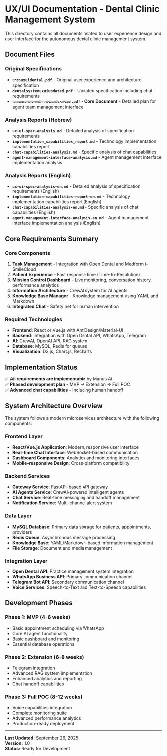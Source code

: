 # UX/UI Documentation - Dental Clinic Management System

This directory contains all documents related to user experience design and user interface for the autonomous dental clinic management system.

## Document Files

### Original Specifications
- **`מפרטuxuidental.pdf`** - Original user experience and architecture specification
- **`dentalsystemuxuiupdated.pdf`** - Updated specification including chat requirements
- **`תוכניתאבלממשקניהולצוותסוכניםאוטונומי.pdf`** - **Core Document** - Detailed plan for agent team management interface

### Analysis Reports (Hebrew)
- **`ux-ui-spec-analysis.md`** - Detailed analysis of specification requirements
- **`implementation_capabilities_report.md`** - Technology implementation capabilities report
- **`chat-capabilities-analysis.md`** - Specific analysis of chat capabilities
- **`agent-management-interface-analysis.md`** - Agent management interface implementation analysis

### Analysis Reports (English)
- **`ux-ui-spec-analysis-en.md`** - Detailed analysis of specification requirements (English)
- **`implementation-capabilities-report-en.md`** - Technology implementation capabilities report (English)
- **`chat-capabilities-analysis-en.md`** - Specific analysis of chat capabilities (English)
- **`agent-management-interface-analysis-en.md`** - Agent management interface implementation analysis (English)

## Core Requirements Summary

### Core Components
1. **Task Management** - Integration with Open Dental and Medform i-SmileCloud
2. **Patient Experience** - Fast response time (Time-to-Resolution)
3. **Mission Control Dashboard** - Live monitoring, conversation history, performance analytics
4. **Information Architecture** - CrewAI system for AI agents
5. **Knowledge Base Manager** - Knowledge management using YAML and Markdown
6. **Integrated Chat** - Safety net for human intervention

### Required Technologies
- **Frontend**: React or Vue.js with Ant Design/Material-UI
- **Backend**: Integration with Open Dental API, WhatsApp, Telegram
- **AI**: CrewAI, OpenAI API, RAG system
- **Database**: MySQL, Redis for queues
- **Visualization**: D3.js, Chart.js, Recharts

## Implementation Status

✅ **All requirements are implementable** by Manus AI  
✅ **Phased development plan** - MVP → Extension → Full POC  
✅ **Advanced chat capabilities** - Including human handoff  

## System Architecture Overview

The system follows a modern microservices architecture with the following components:

### Frontend Layer
- **React/Vue.js Application**: Modern, responsive user interface
- **Real-time Chat Interface**: WebSocket-based communication
- **Dashboard Components**: Analytics and monitoring interfaces
- **Mobile-responsive Design**: Cross-platform compatibility

### Backend Services
- **Gateway Service**: FastAPI-based API gateway
- **AI Agents Service**: CrewAI-powered intelligent agents
- **Chat Service**: Real-time messaging and handoff management
- **Notification Service**: Multi-channel alert system

### Data Layer
- **MySQL Database**: Primary data storage for patients, appointments, providers
- **Redis Queue**: Asynchronous message processing
- **Knowledge Base**: YAML/Markdown-based information management
- **File Storage**: Document and media management

### Integration Layer
- **Open Dental API**: Practice management system integration
- **WhatsApp Business API**: Primary communication channel
- **Telegram Bot API**: Secondary communication channel
- **Voice Services**: Speech-to-Text and Text-to-Speech capabilities

## Development Phases

### Phase 1: MVP (4-6 weeks)
- Basic appointment scheduling via WhatsApp
- Core AI agent functionality
- Basic dashboard and monitoring
- Essential database operations

### Phase 2: Extension (6-8 weeks)
- Telegram integration
- Advanced RAG system implementation
- Enhanced analytics and reporting
- Chat handoff capabilities

### Phase 3: Full POC (8-12 weeks)
- Voice capabilities integration
- Complete monitoring suite
- Advanced performance analytics
- Production-ready deployment

---

**Last Updated:** September 26, 2025  
**Version:** 1.0  
**Status:** Ready for Development
